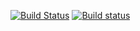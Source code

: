 [![Build Status](https://travis-ci.org/jonathan-fugue/aws-network.svg?branch=master)](https://travis-ci.org/jonathan-fugue/aws-network) [![Build status](https://ci.appveyor.com/api/projects/status/vbijwixomci474e5/branch/master?svg=true)](https://ci.appveyor.com/project/jonathan-fugue/aws-network/branch/master)


